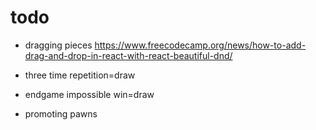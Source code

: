 # todo



- dragging  pieces https://www.freecodecamp.org/news/how-to-add-drag-and-drop-in-react-with-react-beautiful-dnd/
- three time repetition=draw
- endgame impossible win=draw



- promoting pawns

